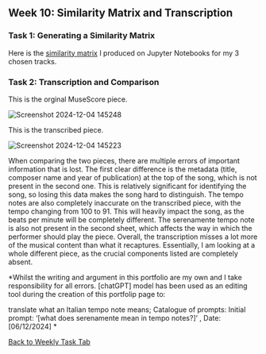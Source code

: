 ## Week 10: Similarity Matrix and Transcription
### Task 1: Generating a Similarity Matrix
Here is the [similarity matrix](https://github.com/dlambert8/MCA-2024/blob/master/week10jupytertask.ipynb) I produced on Jupyter Notebooks for my 3 chosen tracks.

### Task 2: Transcription and Comparison

This is the orginal MuseScore piece.


![Screenshot 2024-12-04 145248](https://github.com/user-attachments/assets/6a1b6b6d-d60e-45c1-b166-c85a51ac2e08)


This is the transcribed piece.


![Screenshot 2024-12-04 145223](https://github.com/user-attachments/assets/647578da-a5aa-42ad-aa1f-4f8b93ed24fb)



When comparing the two pieces, there are multiple errors of important information that is lost. The first clear difference is the metadata (title, composer name and year of publication) at the top of the song, which is not present in the second one. This is relatively significant for identifying the song, so losing this data makes the song hard to distinguish. The tempo notes are also completely inaccurate on the transcribed piece, with the tempo changing from 100 to 91. This will heavily impact the song, as the beats per minute will be completely different. The serenamente tempo note is also not present in the second sheet, which affects the way in which the performer should play the piece. Overall, the transcription misses a lot more of the musical content than what it recaptures. Essentially, I am looking at a whole different piece, as the crucial components listed are completely absent.

*Whilst the writing and argument in this portfolio are my own and I take responsibility for all errors. [chatGPT] model has been used as an editing tool during the creation of this portfolip page to: 

translate what an Italian tempo note means; 
Catalogue of prompts: 
Initial prompt: ‘[what does serenamente mean in tempo notes?]’ , Date: [06/12/2024] *



[Back to Weekly Task Tab](README.md)

